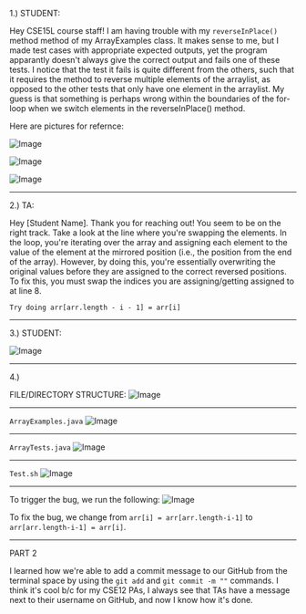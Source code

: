 1.) STUDENT:

Hey CSE15L course staff!
  I am having trouble with my `reverseInPlace()` method method of my ArrayExamples class. It makes sense to me, but I made test cases with appropriate expected outputs, yet the program apparantly doesn't always give the correct output and fails one of these tests. I notice that the test it fails is quite different from the others, such that it requires the method to reverse multiple elements of the arraylist, as opposed to the other tests that only have one element in the arraylist. My guess is that something is perhaps wrong within the boundaries of the for-loop when we switch elements in the reverseInPlace() method.

  Here are pictures for refernce:

  ![Image](ArrayExamples)  

  ![Image](ArrayTests)

  ![Image](Trigger)


------------------------------------------------------------------------------------------------------------------------------------------------------------------------

2.) TA:

  Hey [Student Name].
    Thank you for reaching out! You seem to be on the right track. Take a look at the line where you're swapping the elements. In the loop, you're iterating over the array and assigning each element to the value of the element at the mirrored position (i.e., the position from the end of the array). However, by doing this, you're essentially overwriting the original values before they are assigned to the correct reversed positions. To fix this, you must swap the indices you are assigning/getting assigned to at line 8.
    
    Try doing arr[arr.length - i - 1] = arr[i]

    
------------------------------------------------------------------------------------------------------------------------------------------------------------------------

3.) STUDENT:

   ![Image](BashSuccess)



------------------------------------------------------------------------------------------------------------------------------------------------------------------------

4.)

FILE/DIRECTORY STRUCTURE:
![Image](d2)

----------------------------------------------------------------------------------------------------------------------------------------------------------------

`ArrayExamples.java`
  ![Image](ArrayExamples)

----------------------------------------------------------------------------------------------------------------------------------------------------------------
`ArrayTests.java`
  ![Image](ArrayTests)
  
----------------------------------------------------------------------------------------------------------------------------------------------------------------
`Test.sh`
![Image](TEST2)

----------------------------------------------------------------------------------------------------------------------------------------------------------------

To trigger the bug, we run the following:
![Image](Trigger)


To fix the bug, we change from `arr[i] = arr[arr.length-i-1]` to `arr[arr.length-i-1] = arr[i]`.

----------------------------------------------------------------------------------------------------------------------------------------------------------------
PART 2

I learned how we're able to add a commit message to our GitHub from the terminal space by using the `git add` and  `git commit -m ""`  commands. I think it's cool b/c for my CSE12 PAs, I always see that TAs have a message next to their username on GitHub, and now I know how it's done.


